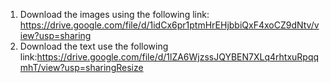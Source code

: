 1. Download the images using the following link: https://drive.google.com/file/d/1idCx6pr1ptmHrEHjbbiQxF4xoCZ9dNtv/view?usp=sharing 
2. Download the text use the following link:https://drive.google.com/file/d/1lZA6WjzssJQYBEN7XLq4rhtxuRpqqmhT/view?usp=sharingResize 
